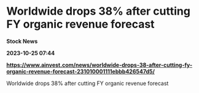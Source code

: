 # Worldwide drops 38% after cutting FY organic revenue forecast
**Stock News**

**2023-10-25 07:44**

**https://www.ainvest.com/news/worldwide-drops-38-after-cutting-fy-organic-revenue-forecast-231010001111ebbb426547d5/**

Worldwide drops 38% after cutting FY organic revenue forecast